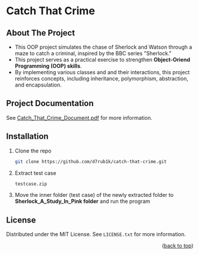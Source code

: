 # Catch That Crime

## About The Project
- This OOP project simulates the chase of Sherlock and Watson through a maze to catch a criminal, inspired by the BBC series "Sherlock."
- This project serves as a practical exercise to strengthen **Object-Oriend Programming (OOP) skills**.
- By implementing various classes and and their interactions, this project reinforces concepts, including inheritance, polymorphism, abstraction, and encapsulation.

## Project Documentation
See [Catch_That_Crime_Document.pdf](./Catch_That_Crime_Document.pdf) for more information.

## Installation
1. Clone the repo
   ```sh
   git clone https://github.com/d7rub1k/catch-that-crime.git
   ```
2. Extract test case
   ```sh
   testcase.zip
   ```
3. Move the inner folder (test case) of the newly extracted folder to **Sherlock_A_Study_In_Pink folder** and run the program

<!-- LICENSE -->
## License

Distributed under the MIT License. See `LICENSE.txt` for more information.

<p align="right">(<a href="#catch-that-crime">back to top</a>)</p>

